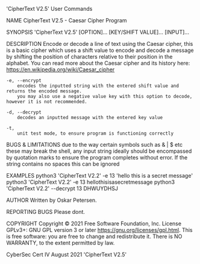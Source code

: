 'CipherText V2.5'	User Commands


NAME
	CipherText V2.5 - Caesar Cipher Program

SYNOPSIS
	'CipherText V2.5' [OPTION]... [KEY/SHIFT VALUE]... [INPUT]...

DESCRIPTION
	Encode or decode a line of text using the Caesar cipher, this is a basic cipher
	which uses a shift value to encode and decode a message by shifting the position of characters
	relative to their position in the alphabet.
	You can read more about the Caesar cipher and its history here:
	https://en.wikipedia.org/wiki/Caesar_cipher
	
	-e, --encrypt
		encodes the inputted string with the entered shift value and returns the encoded message.
		you may also use a negative value key with this option to decode, however it is not recommended.
	
	-d, --decrypt
		decodes an inputted message with the entered key value
		
	-t,
		unit test mode, to ensure program is functioning correctly
		
BUGS & LIMITATIONS
	due to the way certain symbols such as & | $ etc these may break the shell, any input string ideally 
	should be encompassed by quotation marks to ensure the program completes without error.
	If the string contains no spaces this can be ignored
		
EXAMPLES
	python3 'CipherText V2.2' -e 13 'hello this is a secret message'
	python3 'CipherText V2.2' -e 13 hellothisisasecretmessage
	python3 'CipherText V2.2' --decrypt 13 DHWUYDHSJ

AUTHOR
	Written by Oskar Petersen.
	
REPORTING BUGS
	Please dont.
	
COPYRIGHT
	Copyright  ©  2021  Free Software Foundation, Inc.  License GPLv3+: GNU
        GPL version 3 or later <https://gnu.org/licenses/gpl.html>.
        This is free software: you are free  to  change  and  redistribute  it.
        There is NO WARRANTY, to the extent permitted by law.

CyberSec Cert IV			August 2021				'CipherText V2.5'	
